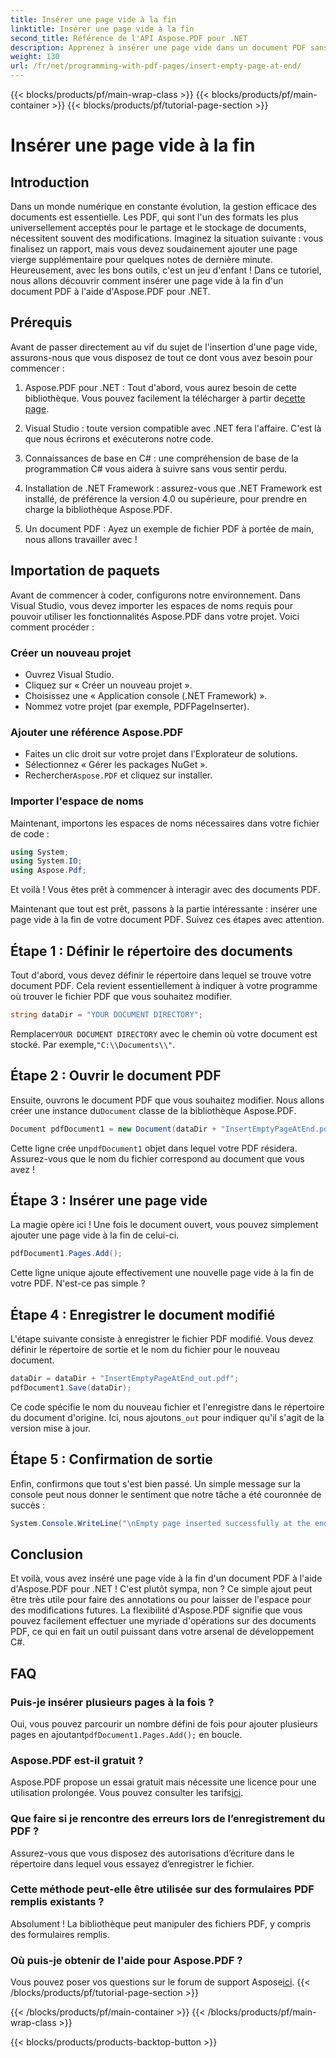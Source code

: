 ```yaml
---
title: Insérer une page vide à la fin
linktitle: Insérer une page vide à la fin
second_title: Référence de l'API Aspose.PDF pour .NET
description: Apprenez à insérer une page vide dans un document PDF sans effort avec Aspose.PDF pour .NET dans ce guide destiné aux débutants. Idéal pour des modifications rapides.
weight: 130
url: /fr/net/programming-with-pdf-pages/insert-empty-page-at-end/
---
```


{{< blocks/products/pf/main-wrap-class >}}
{{< blocks/products/pf/main-container >}}
{{< blocks/products/pf/tutorial-page-section >}}

# Insérer une page vide à la fin

## Introduction

Dans un monde numérique en constante évolution, la gestion efficace des documents est essentielle. Les PDF, qui sont l'un des formats les plus universellement acceptés pour le partage et le stockage de documents, nécessitent souvent des modifications. Imaginez la situation suivante : vous finalisez un rapport, mais vous devez soudainement ajouter une page vierge supplémentaire pour quelques notes de dernière minute. Heureusement, avec les bons outils, c'est un jeu d'enfant ! Dans ce tutoriel, nous allons découvrir comment insérer une page vide à la fin d'un document PDF à l'aide d'Aspose.PDF pour .NET.

## Prérequis

Avant de passer directement au vif du sujet de l'insertion d'une page vide, assurons-nous que vous disposez de tout ce dont vous avez besoin pour commencer :

1.  Aspose.PDF pour .NET : Tout d'abord, vous aurez besoin de cette bibliothèque. Vous pouvez facilement la télécharger à partir de[cette page](https://releases.aspose.com/pdf/net/).

2. Visual Studio : toute version compatible avec .NET fera l'affaire. C'est là que nous écrirons et exécuterons notre code.

3. Connaissances de base en C# : une compréhension de base de la programmation C# vous aidera à suivre sans vous sentir perdu.

4. Installation de .NET Framework : assurez-vous que .NET Framework est installé, de préférence la version 4.0 ou supérieure, pour prendre en charge la bibliothèque Aspose.PDF.

5. Un document PDF : Ayez un exemple de fichier PDF à portée de main, nous allons travailler avec !

## Importation de paquets

Avant de commencer à coder, configurons notre environnement. Dans Visual Studio, vous devez importer les espaces de noms requis pour pouvoir utiliser les fonctionnalités Aspose.PDF dans votre projet. Voici comment procéder :

### Créer un nouveau projet

- Ouvrez Visual Studio.
- Cliquez sur « Créer un nouveau projet ».
- Choisissez une « Application console (.NET Framework) ».
- Nommez votre projet (par exemple, PDFPageInserter).

### Ajouter une référence Aspose.PDF

- Faites un clic droit sur votre projet dans l’Explorateur de solutions.
- Sélectionnez « Gérer les packages NuGet ».
-  Rechercher`Aspose.PDF` et cliquez sur installer.

### Importer l'espace de noms

Maintenant, importons les espaces de noms nécessaires dans votre fichier de code :

```csharp
using System;
using System.IO;
using Aspose.Pdf;
```

Et voilà ! Vous êtes prêt à commencer à interagir avec des documents PDF.

Maintenant que tout est prêt, passons à la partie intéressante : insérer une page vide à la fin de votre document PDF. Suivez ces étapes avec attention.

## Étape 1 : Définir le répertoire des documents

Tout d'abord, vous devez définir le répertoire dans lequel se trouve votre document PDF. Cela revient essentiellement à indiquer à votre programme où trouver le fichier PDF que vous souhaitez modifier.

```csharp
string dataDir = "YOUR DOCUMENT DIRECTORY";
```

 Remplacer`YOUR DOCUMENT DIRECTORY` avec le chemin où votre document est stocké. Par exemple,`"C:\\Documents\\"`.

## Étape 2 : Ouvrir le document PDF

 Ensuite, ouvrons le document PDF que vous souhaitez modifier. Nous allons créer une instance du`Document` classe de la bibliothèque Aspose.PDF.

```csharp
Document pdfDocument1 = new Document(dataDir + "InsertEmptyPageAtEnd.pdf");
```

 Cette ligne crée un`pdfDocument1` objet dans lequel votre PDF résidera. Assurez-vous que le nom du fichier correspond au document que vous avez !

## Étape 3 : Insérer une page vide

La magie opère ici ! Une fois le document ouvert, vous pouvez simplement ajouter une page vide à la fin de celui-ci. 

```csharp
pdfDocument1.Pages.Add();
```

Cette ligne unique ajoute effectivement une nouvelle page vide à la fin de votre PDF. N'est-ce pas simple ?

## Étape 4 : Enregistrer le document modifié

L'étape suivante consiste à enregistrer le fichier PDF modifié. Vous devez définir le répertoire de sortie et le nom du fichier pour le nouveau document.

```csharp
dataDir = dataDir + "InsertEmptyPageAtEnd_out.pdf";
pdfDocument1.Save(dataDir);
```

 Ce code spécifie le nom du nouveau fichier et l'enregistre dans le répertoire du document d'origine. Ici, nous ajoutons`_out` pour indiquer qu'il s'agit de la version mise à jour.

## Étape 5 : Confirmation de sortie

Enfin, confirmons que tout s'est bien passé. Un simple message sur la console peut nous donner le sentiment que notre tâche a été couronnée de succès :

```csharp
System.Console.WriteLine("\nEmpty page inserted successfully at the end of document.\nFile saved at " + dataDir);
```

## Conclusion

Et voilà, vous avez inséré une page vide à la fin d'un document PDF à l'aide d'Aspose.PDF pour .NET ! C'est plutôt sympa, non ? Ce simple ajout peut être très utile pour faire des annotations ou pour laisser de l'espace pour des modifications futures. La flexibilité d'Aspose.PDF signifie que vous pouvez facilement effectuer une myriade d'opérations sur des documents PDF, ce qui en fait un outil puissant dans votre arsenal de développement C#.

## FAQ

### Puis-je insérer plusieurs pages à la fois ?
 Oui, vous pouvez parcourir un nombre défini de fois pour ajouter plusieurs pages en ajoutant`pdfDocument1.Pages.Add();` en boucle.

### Aspose.PDF est-il gratuit ?
 Aspose.PDF propose un essai gratuit mais nécessite une licence pour une utilisation prolongée. Vous pouvez consulter les tarifs[ici](https://purchase.aspose.com/buy).

### Que faire si je rencontre des erreurs lors de l’enregistrement du PDF ?
Assurez-vous que vous disposez des autorisations d’écriture dans le répertoire dans lequel vous essayez d’enregistrer le fichier.

### Cette méthode peut-elle être utilisée sur des formulaires PDF remplis existants ?
Absolument ! La bibliothèque peut manipuler des fichiers PDF, y compris des formulaires remplis.

### Où puis-je obtenir de l'aide pour Aspose.PDF ?
 Vous pouvez poser vos questions sur le forum de support Aspose[ici](https://forum.aspose.com/c/pdf/10).
{{< /blocks/products/pf/tutorial-page-section >}}

{{< /blocks/products/pf/main-container >}}
{{< /blocks/products/pf/main-wrap-class >}}

{{< blocks/products/products-backtop-button >}}
